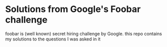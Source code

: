 # Solutions from Google's Foobar challenge

foobar is (well known) secret hiring challenge by Google. this repo contains my solutions to the questions I was asked in it
